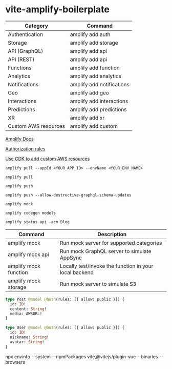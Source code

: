 # vite-amplify-boilerplate

| Category             | Command                   |
| -------------------- | ------------------------- |
| Authentication       | amplify add auth          |
| Storage              | amplify add storage       |
| API (GraphQL)        | amplify add api           |
| API (REST)           | amplify add api           |
| Functions            | amplify add function      |
| Analytics            | amplify add analytics     |
| Notifications        | amplify add notifications |
| Geo                  | amplify add geo           |
| Interactions         | amplify add interactions  |
| Predictions          | amplify add predictions   |
| XR                   | amplify add xr            |
| Custom AWS resources | amplify add custom        |

[Amplify Docs](https://docs.amplify.aws/)

[Authorization rules](https://docs.amplify.aws/cli/graphql/authorization-rules/)

[Use CDK to add custom AWS resources](https://docs.amplify.aws/cli/custom/cdk/)

```
amplify pull --appId <YOUR_APP_ID> --envName <YOUR_ENV_NAME>
```

```
amplify pull
```

```
amplify push
```

```
amplify push --allow-destructive-graphql-schema-updates
```

```
amplify mock
```

```
amplify codegen models
```

```
amplify status api -acm Blog
```

| Command               | Description                                            |
| --------------------- | ------------------------------------------------------ |
| amplify mock          | Run mock server for supported categories               |
| amplify mock api      | Run mock GraphQL server to simulate AppSync            |
| amplify mock function | Locally test/invoke the function in your local backend |
| amplify mock storage  | Run mock server to simulate S3                         |

```graphql
type Post @model @auth(rules: [{ allow: public }]) {
  id: ID!
  content: String!
  media: AWSURL!
}

type User @model @auth(rules: [{ allow: public }]) {
  id: ID!
  nickname: String!
  avatar: String!
}
```

npx envinfo --system --npmPackages vite,@vitejs/plugin-vue --binaries --browsers
